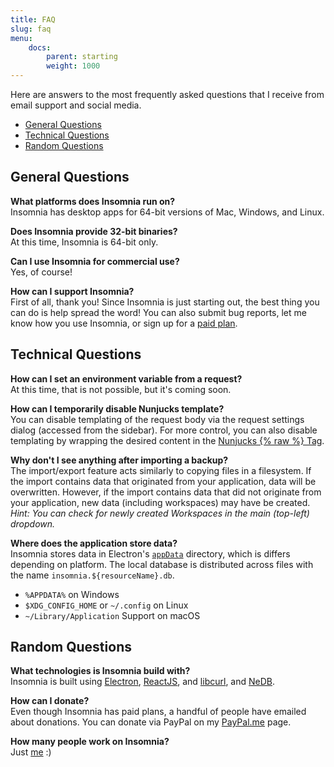 ```yaml
---
title: FAQ
slug: faq
menu:
    docs:
        parent: starting
        weight: 1000
---
```


Here are answers to the most frequently asked questions that I receive from
email support and social media.

- [General Questions](#general-questions)
- [Technical Questions](#technical-questions)
- [Random Questions](#random-questions)


## General Questions

**What platforms does Insomnia run on?**<br>
Insomnia has desktop apps for 64-bit versions of Mac, Windows, and Linux. 

**Does Insomnia provide 32-bit binaries?**<br>
At this time, Insomnia is 64-bit only.

**Can I use Insomnia for commercial use?**<br>
Yes, of course!

**How can I support Insomnia?**<br>
First of all, thank you! Since Insomnia is just starting out, the best thing you
can do is help spread the word! You can also submit bug reports, let me know
how you use Insomnia, or sign up for a [paid plan](/pricing).


## Technical Questions

**How can I set an environment variable from a request?**<br>
At this time, that is not possible, but it's coming soon.

**How can I temporarily disable Nunjucks template?**<br>
You can disable templating of the request body via the request settings dialog 
(accessed from the sidebar). For more control, you can also disable templating by 
wrapping the desired content in the 
[Nunjucks {% raw %} Tag](https://mozilla.github.io/nunjucks/templating.html#raw).

**Why don't I see anything after importing a backup?**<br>
The import/export feature acts similarly to copying files in a filesystem. If
the import contains data that originated from your application, data will be
overwritten. However, if the import contains data that did not originate from 
your application, new data (including workspaces) may have be created.<br>
 _Hint: You can check for newly created Workspaces in the main (top-left) 
 dropdown._

**Where does the application store data?**<br>
Insomnia stores data in Electron's [`appData`](https://github.com/electron/electron/blob/master/docs/api/app.md#appgetpathname)
directory, which is differs depending on platform. The local database is distributed across
files with the name `insomnia.${resourceName}.db`.

- `%APPDATA%` on Windows
- `$XDG_CONFIG_HOME` or `~/.config` on Linux
- `~/Library/Application` Support on macOS

## Random Questions

**What technologies is Insomnia build with?**<br>
Insomnia is built using [Electron](http://electron.atom.io/), 
[ReactJS](https://facebook.github.io/react/), and 
[libcurl](https://curl.haxx.se/libcurl/), and 
[NeDB](https://github.com/louischatriot/nedb).

**How can I donate?**<br>
Even though Insomnia has paid plans, a handful of people have emailed about 
donations. You can donate via PayPal on my 
[PayPal.me](https://www.paypal.me/gschier) page.

**How many people work on Insomnia?**<br>
Just [me](http://schier.co/) :)
